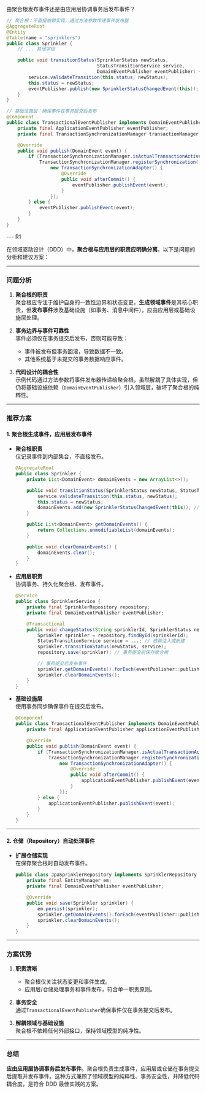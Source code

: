 由聚合根发布事件还是由应用层协调事务后发布事件？

```java
// 聚合根：不直接依赖实现，通过方法参数传递事件发布器
@AggregateRoot
@Entity
@Table(name = "sprinklers")
public class Sprinkler {
    // ... 其他字段

    public void transitionStatus(SprinklerStatus newStatus,
                                 StatusTransitionService service,
                                 DomainEventPublisher eventPublisher) { // 通过参数注入
        service.validateTransition(this.status, newStatus);
        this.status = newStatus;
        eventPublisher.publish(new SprinklerStatusChangedEvent(this));
    }
}
```

```java
// 基础设施层：确保事件在事务提交后发布
@Component
public class TransactionalEventPublisher implements DomainEventPublisher {
    private final ApplicationEventPublisher eventPublisher;
    private final TransactionSynchronizationManager transactionManager;

    @Override
    public void publish(DomainEvent event) {
        if (TransactionSynchronizationManager.isActualTransactionActive()) {
            TransactionSynchronizationManager.registerSynchronization(
                new TransactionSynchronizationAdapter() {
                    @Override
                    public void afterCommit() {
                        eventPublisher.publishEvent(event);
                    }
                });
        } else {
            eventPublisher.publishEvent(event);
        }
    }
}
```

--- R1

在领域驱动设计（DDD）中，**聚合根与应用层的职责应明确分离**。以下是问题的分析和建议方案：

---

### **问题分析**

1. **聚合根的职责**  
   聚合根应专注于维护自身的一致性边界和状态变更，**生成领域事件**是其核心职责，但**发布事件**涉及基础设施（如事务、消息中间件），应由应用层或基础设施层处理。

2. **事务边界与事件可靠性**  
   事件必须仅在事务提交后发布，否则可能导致：

   - 事件被发布但事务回滚，导致数据不一致。
   - 其他系统基于未提交的事务数据响应事件。

3. **代码设计的耦合性**  
   示例代码通过方法参数将事件发布器传递给聚合根，虽然解耦了具体实现，但仍将基础设施依赖（`DomainEventPublisher`）引入领域层，破坏了聚合根的纯粹性。

---

### **推荐方案**

#### **1. 聚合根生成事件，应用层发布事件**

- **聚合根职责**  
  仅记录事件到内部集合，不直接发布。

  ```java
  @AggregateRoot
  public class Sprinkler {
      private List<DomainEvent> domainEvents = new ArrayList<>();

      public void transitionStatus(SprinklerStatus newStatus, StatusTransitionService service) {
          service.validateTransition(this.status, newStatus);
          this.status = newStatus;
          domainEvents.add(new SprinklerStatusChangedEvent(this)); // 生成事件
      }

      public List<DomainEvent> getDomainEvents() {
          return Collections.unmodifiableList(domainEvents);
      }

      public void clearDomainEvents() {
          domainEvents.clear();
      }
  }
  ```

- **应用层职责**  
  协调事务、持久化聚合根、发布事件。

  ```java
  @Service
  public class SprinklerService {
      private final SprinklerRepository repository;
      private final DomainEventPublisher eventPublisher;

      @Transactional
      public void changeStatus(String sprinklerId, SprinklerStatus newStatus) {
          Sprinkler sprinkler = repository.findById(sprinklerId);
          StatusTransitionService service = ...; // 依赖注入或新建
          sprinkler.transitionStatus(newStatus, service);
          repository.save(sprinkler); // 事务提交前保存聚合根

          // 事务提交后发布事件
          sprinkler.getDomainEvents().forEach(eventPublisher::publish);
          sprinkler.clearDomainEvents();
      }
  }
  ```

- **基础设施层**  
  使用事务同步确保事件在提交后发布。

  ```java
  @Component
  public class TransactionalEventPublisher implements DomainEventPublisher {
      private final ApplicationEventPublisher applicationEventPublisher;

      @Override
      public void publish(DomainEvent event) {
          if (TransactionSynchronizationManager.isActualTransactionActive()) {
              TransactionSynchronizationManager.registerSynchronization(
                  new TransactionSynchronizationAdapter() {
                      @Override
                      public void afterCommit() {
                          applicationEventPublisher.publishEvent(event);
                      }
                  });
          } else {
              applicationEventPublisher.publishEvent(event);
          }
      }
  }
  ```

---

#### **2. 仓储（Repository）自动处理事件**

- **扩展仓储实现**  
  在保存聚合根时自动发布事件。

  ```java
  public class JpaSprinklerRepository implements SprinklerRepository {
      private final EntityManager em;
      private final DomainEventPublisher eventPublisher;

      @Override
      public void save(Sprinkler sprinkler) {
          em.persist(sprinkler);
          sprinkler.getDomainEvents().forEach(eventPublisher::publish);
          sprinkler.clearDomainEvents();
      }
  }
  ```

---

### **方案优势**

1. **职责清晰**

   - 聚合根仅关注状态变更和事件生成。
   - 应用层/仓储处理事务和事件发布，符合单一职责原则。

2. **事务安全**  
   通过`TransactionalEventPublisher`确保事件仅在事务提交后发布。

3. **解耦领域与基础设施**  
   聚合根不依赖任何外部接口，保持领域模型的纯净性。

---

### **总结**

**应由应用层协调事务后发布事件**。聚合根负责生成事件，应用层或仓储在事务提交后提取并发布事件。这种方式兼顾了领域模型的纯粹性、事务安全性，并降低代码耦合度，是符合 DDD 最佳实践的方案。
